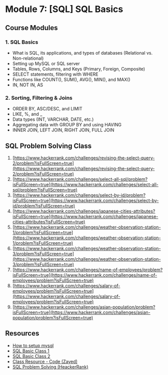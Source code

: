 # Module 7: [SQL] SQL Basics

## Course Modules

### 1. **SQL Basics**

-   What is SQL, its applications, and types of databases (Relational vs. Non-relational)
-   Setting up MySQL or SQL server
-   Tables, Rows, Columns, and Keys (Primary, Foreign, Composite)
-   SELECT statements, filtering with WHERE
-   Functions like COUNT(), SUM(), AVG(), MIN(), and MAX()
-   IN, NOT IN, AS

### 2. **Sorting, Filtering & Joins**

-   ORDER BY, ASC/DESC, and LIMIT
-   LIKE, %, and \_
-   Data types (INT, VARCHAR, DATE, etc.)
-   Aggregating data with GROUP BY and using HAVING
-   INNER JOIN, LEFT JOIN, RIGHT JOIN, FULL JOIN

## SQL Problem Solving Class

1. [https://www.hackerrank.com/challenges/revising-the-select-query-2/problem?isFullScreen=true](https://www.hackerrank.com/challenges/revising-the-select-query-2/problem?isFullScreen=true)
2. [https://www.hackerrank.com/challenges/select-all-sql/problem?isFullScreen=true](https://www.hackerrank.com/challenges/select-all-sql/problem?isFullScreen=true)
3. [https://www.hackerrank.com/challenges/select-by-id/problem?isFullScreen=true](https://www.hackerrank.com/challenges/select-by-id/problem?isFullScreen=true)
4. [https://www.hackerrank.com/challenges/japanese-cities-attributes?isFullScreen=true](https://www.hackerrank.com/challenges/japanese-cities-attributes?isFullScreen=true)
5. [https://www.hackerrank.com/challenges/weather-observation-station-1/problem?isFullScreen=true](https://www.hackerrank.com/challenges/weather-observation-station-1/problem?isFullScreen=true)
6. [https://www.hackerrank.com/challenges/weather-observation-station-3/problem?isFullScreen=true](https://www.hackerrank.com/challenges/weather-observation-station-3/problem?isFullScreen=true)
7. [https://www.hackerrank.com/challenges/name-of-employees/problem?isFullScreen=true](https://www.hackerrank.com/challenges/name-of-employees/problem?isFullScreen=true)
8. [https://www.hackerrank.com/challenges/salary-of-employees/problem?isFullScreen=true](https://www.hackerrank.com/challenges/salary-of-employees/problem?isFullScreen=true)
9. [https://www.hackerrank.com/challenges/asian-population/problem?isFullScreen=true](https://www.hackerrank.com/challenges/asian-population/problem?isFullScreen=true)

## Resources

-   [How to setup mysql](https://www.youtube.com/watch?v=hiS_mWZmmI0)
-   [SQL Basic Class 1](./resource/Ostad%20SQL%20Class%201.pdf)
-   [SQL Basic Class 2](./resource/SQL_02.pdf)
-   [Class Resource - Code (Zayed)](./resource/b04-02-sql-02.zip)
-   [SQL Problem Solving (HeackerRank)](./resource/sql_heackerrank.txt)

